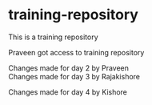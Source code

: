 # training-repository

This is a training repository

Praveen got access to training repository

Changes made for day 2 by Praveen \
Changes made for day 3 by Rajakishore

Changes made for day 4 by Kishore